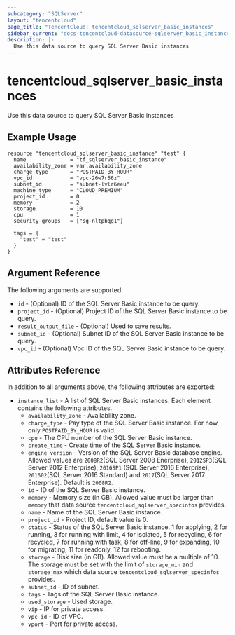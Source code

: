 ```yaml
---
subcategory: "SQLServer"
layout: "tencentcloud"
page_title: "TencentCloud: tencentcloud_sqlserver_basic_instances"
sidebar_current: "docs-tencentcloud-datasource-sqlserver_basic_instances"
description: |-
  Use this data source to query SQL Server Basic instances
---
```


# tencentcloud_sqlserver_basic_instances

Use this data source to query SQL Server Basic instances

## Example Usage

```hcl
resource "tencentcloud_sqlserver_basic_instance" "test" {
  name              = "tf_sqlserver_basic_instance"
  availability_zone = var.availability_zone
  charge_type       = "POSTPAID_BY_HOUR"
  vpc_id            = "vpc-26w7r56z"
  subnet_id         = "subnet-lvlr6eeu"
  machine_type      = "CLOUD_PREMIUM"
  project_id        = 0
  memory            = 2
  storage           = 10
  cpu               = 1
  security_groups   = ["sg-nltpbqg1"]

  tags = {
    "test" = "test"
  }
}
```

## Argument Reference

The following arguments are supported:

* `id` - (Optional) ID of the SQL Server Basic instance to be query.
* `project_id` - (Optional) Project ID of the SQL Server Basic instance to be query.
* `result_output_file` - (Optional) Used to save results.
* `subnet_id` - (Optional) Subnet ID of the SQL Server Basic instance to be query.
* `vpc_id` - (Optional) Vpc ID of the SQL Server Basic instance to be query.

## Attributes Reference

In addition to all arguments above, the following attributes are exported:

* `instance_list` - A list of SQL Server Basic instances. Each element contains the following attributes.
  * `availability_zone` - Availability zone.
  * `charge_type` - Pay type of the SQL Server Basic instance. For now, only `POSTPAID_BY_HOUR` is valid.
  * `cpu` - The CPU number of the SQL Server Basic instance.
  * `create_time` - Create time of the SQL Server Basic instance.
  * `engine_version` - Version of the SQL Server Basic database engine. Allowed values are `2008R2`(SQL Server 2008 Enerprise), `2012SP3`(SQL Server 2012 Enterprise), `2016SP1` (SQL Server 2016 Enterprise), `201602`(SQL Server 2016 Standard) and `2017`(SQL Server 2017 Enterprise). Default is `2008R2`.
  * `id` - ID of the SQL Server Basic instance.
  * `memory` - Memory size (in GB). Allowed value must be larger than `memory` that data source `tencentcloud_sqlserver_specinfos` provides.
  * `name` - Name of the SQL Server Basic instance.
  * `project_id` - Project ID, default value is 0.
  * `status` - Status of the SQL Server Basic instance. 1 for applying, 2 for running, 3 for running with limit, 4 for isolated, 5 for recycling, 6 for recycled, 7 for running with task, 8 for off-line, 9 for expanding, 10 for migrating, 11 for readonly, 12 for rebooting.
  * `storage` - Disk size (in GB). Allowed value must be a multiple of 10. The storage must be set with the limit of `storage_min` and `storage_max` which data source `tencentcloud_sqlserver_specinfos` provides.
  * `subnet_id` - ID of subnet.
  * `tags` - Tags of the SQL Server Basic instance.
  * `used_storage` - Used storage.
  * `vip` - IP for private access.
  * `vpc_id` - ID of VPC.
  * `vport` - Port for private access.


